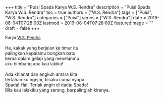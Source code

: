 +++
title = "Puisi Spada Karya W.S. Rendra"
description = "Puisi Spada Karya W.S. Rendra"
toc = true
authors = ["W.S. Rendra"]
tags = ["Puisi", "W.S. Rendra"]
categories = ["Puisi"]
series = ["W.S. Rendra"]
date = 2019-08-04T07:28:00Z
lastmod = 2019-08-04T07:28:00Z
featuredImage = ""
draft = false
+++

<div style="text-align: justify;">
<div style="font-size: small;">Karya <a href="/authors/w.s.-rendra/" target="_blank">W.S. Rendra</a></div><br />
He, kakak yang berjalan ke timur itu<br />palingkan kepalamu bongkah batu<br />kerna dalam gelap yang menelanmu<br />aku bimbang apa kau lakiku!<br /><br />Ada khianat dan angkuh antara kita<br />tertahan ku ngejar, bisaku cuma nyapa.<br />Spada! Hai! Teriak angin di dada: Spada!<br />Bila kau lelakiku yang serong, berpalinglah kiranya.</div>
